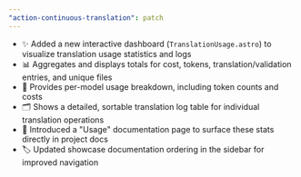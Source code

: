 ```yaml
---
"action-continuous-translation": patch
---
```


- ✨ Added a new interactive dashboard (`TranslationUsage.astro`) to visualize translation usage statistics and logs
- 📊 Aggregates and displays totals for cost, tokens, translation/validation entries, and unique files
- 🧠 Provides per-model usage breakdown, including token counts and costs
- 🗂️ Shows a detailed, sortable translation log table for individual translation operations
- 📄 Introduced a "Usage" documentation page to surface these stats directly in project docs
- 🏷️ Updated showcase documentation ordering in the sidebar for improved navigation
